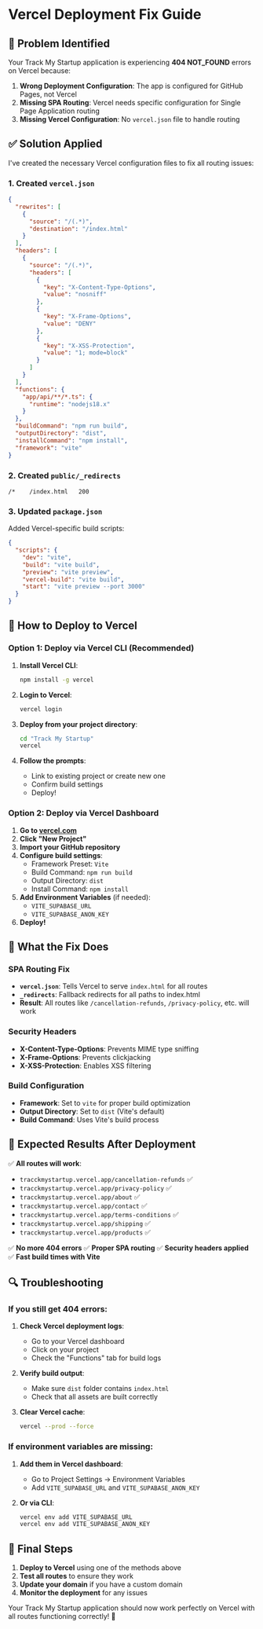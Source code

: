 # Vercel Deployment Fix Guide

## 🚨 **Problem Identified**

Your Track My Startup application is experiencing **404 NOT_FOUND** errors on Vercel because:

1. **Wrong Deployment Configuration**: The app is configured for GitHub Pages, not Vercel
2. **Missing SPA Routing**: Vercel needs specific configuration for Single Page Application routing
3. **Missing Vercel Configuration**: No `vercel.json` file to handle routing

## ✅ **Solution Applied**

I've created the necessary Vercel configuration files to fix all routing issues:

### **1. Created `vercel.json`**
```json
{
  "rewrites": [
    {
      "source": "/(.*)",
      "destination": "/index.html"
    }
  ],
  "headers": [
    {
      "source": "/(.*)",
      "headers": [
        {
          "key": "X-Content-Type-Options",
          "value": "nosniff"
        },
        {
          "key": "X-Frame-Options",
          "value": "DENY"
        },
        {
          "key": "X-XSS-Protection",
          "value": "1; mode=block"
        }
      ]
    }
  ],
  "functions": {
    "app/api/**/*.ts": {
      "runtime": "nodejs18.x"
    }
  },
  "buildCommand": "npm run build",
  "outputDirectory": "dist",
  "installCommand": "npm install",
  "framework": "vite"
}
```

### **2. Created `public/_redirects`**
```
/*    /index.html   200
```

### **3. Updated `package.json`**
Added Vercel-specific build scripts:
```json
{
  "scripts": {
    "dev": "vite",
    "build": "vite build",
    "preview": "vite preview",
    "vercel-build": "vite build",
    "start": "vite preview --port 3000"
  }
}
```

## 🚀 **How to Deploy to Vercel**

### **Option 1: Deploy via Vercel CLI (Recommended)**

1. **Install Vercel CLI**:
   ```bash
   npm install -g vercel
   ```

2. **Login to Vercel**:
   ```bash
   vercel login
   ```

3. **Deploy from your project directory**:
   ```bash
   cd "Track My Startup"
   vercel
   ```

4. **Follow the prompts**:
   - Link to existing project or create new one
   - Confirm build settings
   - Deploy!

### **Option 2: Deploy via Vercel Dashboard**

1. **Go to [vercel.com](https://vercel.com)**
2. **Click "New Project"**
3. **Import your GitHub repository**
4. **Configure build settings**:
   - Framework Preset: `Vite`
   - Build Command: `npm run build`
   - Output Directory: `dist`
   - Install Command: `npm install`
5. **Add Environment Variables** (if needed):
   - `VITE_SUPABASE_URL`
   - `VITE_SUPABASE_ANON_KEY`
6. **Deploy!**

## 🔧 **What the Fix Does**

### **SPA Routing Fix**
- **`vercel.json`**: Tells Vercel to serve `index.html` for all routes
- **`_redirects`**: Fallback redirects for all paths to index.html
- **Result**: All routes like `/cancellation-refunds`, `/privacy-policy`, etc. will work

### **Security Headers**
- **X-Content-Type-Options**: Prevents MIME type sniffing
- **X-Frame-Options**: Prevents clickjacking
- **X-XSS-Protection**: Enables XSS filtering

### **Build Configuration**
- **Framework**: Set to `vite` for proper build optimization
- **Output Directory**: Set to `dist` (Vite's default)
- **Build Command**: Uses Vite's build process

## 🎯 **Expected Results After Deployment**

✅ **All routes will work**:
- `tracckmystartup.vercel.app/cancellation-refunds` ✅
- `tracckmystartup.vercel.app/privacy-policy` ✅
- `tracckmystartup.vercel.app/about` ✅
- `tracckmystartup.vercel.app/contact` ✅
- `tracckmystartup.vercel.app/terms-conditions` ✅
- `tracckmystartup.vercel.app/shipping` ✅
- `tracckmystartup.vercel.app/products` ✅

✅ **No more 404 errors**
✅ **Proper SPA routing**
✅ **Security headers applied**
✅ **Fast build times with Vite**

## 🔍 **Troubleshooting**

### **If you still get 404 errors:**

1. **Check Vercel deployment logs**:
   - Go to your Vercel dashboard
   - Click on your project
   - Check the "Functions" tab for build logs

2. **Verify build output**:
   - Make sure `dist` folder contains `index.html`
   - Check that all assets are built correctly

3. **Clear Vercel cache**:
   ```bash
   vercel --prod --force
   ```

### **If environment variables are missing:**

1. **Add them in Vercel dashboard**:
   - Go to Project Settings → Environment Variables
   - Add `VITE_SUPABASE_URL` and `VITE_SUPABASE_ANON_KEY`

2. **Or via CLI**:
   ```bash
   vercel env add VITE_SUPABASE_URL
   vercel env add VITE_SUPABASE_ANON_KEY
   ```

## 🎉 **Final Steps**

1. **Deploy to Vercel** using one of the methods above
2. **Test all routes** to ensure they work
3. **Update your domain** if you have a custom domain
4. **Monitor the deployment** for any issues

Your Track My Startup application should now work perfectly on Vercel with all routes functioning correctly! 🚀
